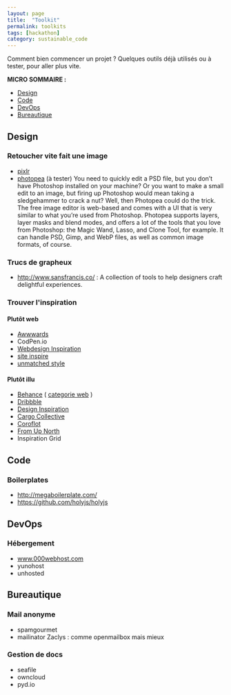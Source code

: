 ```yaml
---
layout: page
title:  "Toolkit"
permalink: toolkits
tags: [hackathon]
category: sustainable_code
---
```



Comment bien commencer un projet ? Quelques outils déjà utilisés ou à tester, pour aller plus vite.

<!--more-->

**MICRO SOMMAIRE :**

* [Design](#design)
* [Code](#code)
* [DevOps](#devops)
* [Bureautique](#bureautique)


## <a name="design"></a> Design

### Retoucher vite fait une image

- [pixlr](https://pixlr.com/)
- [photopea](https://www.photopea.com/) (à tester)
You need to quickly edit a PSD file, but you don’t have Photoshop installed on your machine? Or you want to make a small edit to an image, but firing up Photoshop would mean taking a sledgehammer to crack a nut? Well, then Photopea could do the trick. The free image editor is web-based and comes with a UI that is very similar to what you’re used from Photoshop.
Photopea supports layers, layer masks and blend modes, and offers a lot of the tools that you love from Photoshop: the Magic Wand, Lasso, and Clone Tool, for example. It can handle PSD, Gimp, and WebP files, as well as common image formats, of course.



### Trucs de grapheux

- http://www.sansfrancis.co/ : A collection of tools to help designers craft delightful experiences.

### Trouver l'inspiration

#### Plutôt web

- [Awwwards](http://www.awwwards.com/)
- CodPen.io
- [Webdesign Inspiration](http://www.webdesign-inspiration.com/)
- [site inspire](https://www.siteinspire.com/)
- [unmatched style](http://unmatchedstyle.com/gallery)

#### Plutôt illu

- [Behance](https://www.behance.net/) ( [categorie web](https://www.behance.net/search?field=102) )
- [Dribbble](https://dribbble.com/)
- [Design Inspiration](http://designspiration.net/)
- [Cargo Collective](http://cargocollective.com/)
- [Coroflot](http://www.coroflot.com/)
- [From Up North](http://www.fromupnorth.com/inspiration/)
- Inspiration Grid

## <a name="code"></a> Code


### Boilerplates

* http://megaboilerplate.com/
* https://github.com/holyjs/holyjs


## <a name="devops"></a> DevOps


### Hébergement

- www.000webhost.com
- yunohost
- unhosted


## <a name="bureautique"></a> Bureautique

### Mail anonyme

- spamgourmet
- mailinator
Zaclys : comme openmailbox mais mieux

### Gestion de docs

- seafile
- owncloud
- pyd.io
